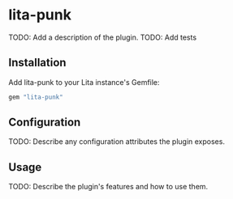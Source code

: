 # lita-punk

TODO: Add a description of the plugin.
TODO: Add tests

## Installation

Add lita-punk to your Lita instance's Gemfile:

``` ruby
gem "lita-punk"
```

## Configuration

TODO: Describe any configuration attributes the plugin exposes.

## Usage

TODO: Describe the plugin's features and how to use them.
